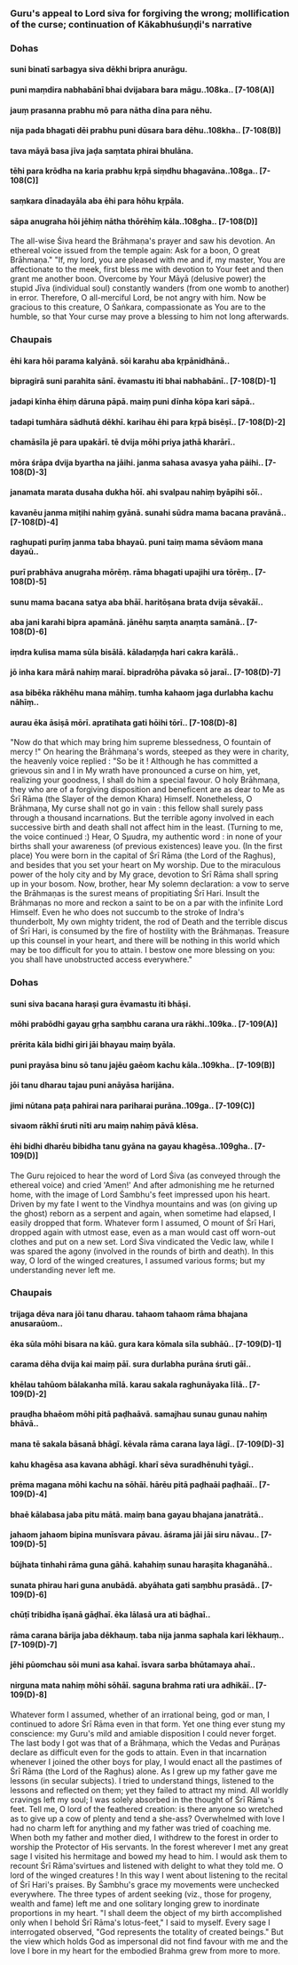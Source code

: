 ### Guru's appeal to Lord siva for forgiving the wrong; mollification of the curse; continuation of Kākabhuśuṇḍi's narrative

### Dohas

#### suni binatī sarbagya siva dēkhi bripra anurāgu.
#### puni maṃdira nabhabānī bhai dvijabara bara māgu..108ka.. [7-108(A)]
#### jauṃ prasanna prabhu mō para nātha dīna para nēhu.
#### nija pada bhagati dēi prabhu puni dūsara bara dēhu..108kha.. [7-108(B)]
#### tava māyā basa jīva jaḍa saṃtata phirai bhulāna.
#### tēhi para krōdha na karia prabhu kṛpā siṃdhu bhagavāna..108ga.. [7-108(C)]
#### saṃkara dīnadayāla aba ēhi para hōhu kṛpāla.
#### sāpa anugraha hōi jēhiṃ nātha thōrēhīṃ kāla..108gha.. [7-108(D)]

The all-wise Śiva heard the Brāhmaṇa's prayer and saw his devotion. An ethereal voice issued from the temple again: Ask for a boon, O great Brāhmaṇa." "If, my lord, you are pleased with me and if, my master, You are affectionate to the meek, first bless me with devotion to Your feet and then grant me another boon. Overcome by Your Māyā (delusive power) the stupid Jīva (individual soul) constantly wanders (from one womb to another) in error. Therefore, O all-merciful Lord, be not angry with him. Now be gracious to this creature, O Śaṅkara, compassionate as You are to the humble, so that Your curse may prove a blessing to him not long afterwards.

### Chaupais

#### ēhi kara hōi parama kalyānā. sōi karahu aba kṛpānidhānā..
#### bipragirā suni parahita sānī. ēvamastu iti bhai nabhabānī.. [7-108(D)-1]
#### jadapi kīnha ēhiṃ dāruna pāpā. maiṃ puni dīnha kōpa kari sāpā..
#### tadapi tumhāra sādhutā dēkhī. karihau ēhi para kṛpā bisēṣī.. [7-108(D)-2]
#### chamāsīla jē para upakārī. tē dvija mōhi priya jathā kharārī..
#### mōra śrāpa dvija byartha na jāihi. janma sahasa avasya yaha pāihi.. [7-108(D)-3]
#### janamata marata dusaha dukha hōī. ahi svalpau nahiṃ byāpihi sōī..
#### kavanēu janma miṭihi nahiṃ gyānā. sunahi sūdra mama bacana pravānā.. [7-108(D)-4]
#### raghupati purīṃ janma taba bhayaū. puni taiṃ mama sēvāom mana dayaū..
#### purī prabhāva anugraha mōrēṃ. rāma bhagati upajihi ura tōrēṃ.. [7-108(D)-5]
#### sunu mama bacana satya aba bhāī. haritōṣana brata dvija sēvakāī..
#### aba jani karahi bipra apamānā. jānēhu saṃta anaṃta samānā.. [7-108(D)-6]
#### iṃdra kulisa mama sūla bisālā. kāladaṃḍa hari cakra karālā..
#### jō inha kara mārā nahiṃ maraī. bipradrōha pāvaka sō jaraī.. [7-108(D)-7]
#### asa bibēka rākhēhu mana māhīṃ. tumha kahaom jaga durlabha kachu nāhīṃ..
#### aurau ēka āsiṣā mōrī. apratihata gati hōihi tōrī.. [7-108(D)-8]

"Now do that which may bring him supreme blessedness, O fountain of mercy !" On hearing the Brāhmaṇa's words, steeped as they were in charity, the heavenly voice replied : "So be it ! Although he has committed a grievous sin and I in My wrath have pronounced a curse on him, yet, realizing your goodness, I shall do him a special favour. O holy Brāhmaṇa, they who are of a forgiving disposition and beneficent are as dear to Me as Śrī Rāma (the Slayer of the demon Khara) Himself. Nonetheless, O Brāhmaṇa, My curse shall not go in vain : this fellow shall surely pass through a thousand incarnations. But the terrible agony involved in each successive birth and death shall not affect him in the least. (Turning to me, the voice continued :) Hear, O Sμudra, my authentic word : in none of your births shall your awareness (of previous existences) leave you. (In the first place) You were born in the capital of Śrī Rāma (the Lord of the Raghus), and besides that you set your heart on My worship. Due to the miraculous power of the holy city and by My grace, devotion to Śrī Rāma shall spring up in your bosom. Now, brother, hear My solemn declaration: a vow to serve the Brāhmaṇas is the surest means of propitiating Śrī Hari. Insult the Brāhmaṇas no more and reckon a saint to be on a par with the infinite Lord Himself. Even he who does not succumb to the stroke of Indra's thunderbolt, My own mighty trident, the rod of Death and the terrible discus of Śrī Hari, is consumed by the fire of hostility with the Brāhmaṇas. Treasure up this counsel in your heart, and there will be nothing in this world which may be too difficult for you to attain. I bestow one more blessing on you: you shall have unobstructed access everywhere."

### Dohas

#### suni siva bacana haraṣi gura ēvamastu iti bhāṣi.
#### mōhi prabōdhi gayau gṛha saṃbhu carana ura rākhi..109ka.. [7-109(A)]
#### prērita kāla bidhi giri jāi bhayau maiṃ byāla.
#### puni prayāsa binu sō tanu jajēu gaēom kachu kāla..109kha.. [7-109(B)]
#### jōi tanu dharau tajau puni anāyāsa harijāna.
#### jimi nūtana paṭa pahirai nara pariharai purāna..109ga.. [7-109(C)]
#### sivaom rākhī śruti nīti aru maiṃ nahiṃ pāvā klēsa.
#### ēhi bidhi dharēu bibidha tanu gyāna na gayau khagēsa..109gha.. [7-109(D)]

The Guru rejoiced to hear the word of Lord Śiva (as conveyed through the ethereal voice) and cried 'Amen!' And after admonishing me he returned home, with the image of Lord Śambhu's feet impressed upon his heart. Driven by my fate I went to the Vindhya mountains and was (on giving up the ghost) reborn as a serpent and again, when sometime had elapsed, I easily dropped that form. Whatever form I assumed, O mount of Śrī Hari, dropped again with utmost ease, even as a man would cast off worn-out clothes and put on a new set. Lord Śiva vindicated the Vedic law, while I was spared the agony (involved in the rounds of birth and death). In this way, O lord of the winged creatures, I assumed various forms; but my understanding never left me.

### Chaupais

#### trijaga dēva nara jōi tanu dharau. tahaom tahaom rāma bhajana anusaraūom..
#### ēka sūla mōhi bisara na kāū. gura kara kōmala sīla subhāū.. [7-109(D)-1]
#### carama dēha dvija kai maiṃ pāī. sura durlabha purāna śruti gāī..
#### khēlau tahūom bālakanha mīlā. karau sakala raghunāyaka līlā.. [7-109(D)-2]
#### prauḍha bhaēom mōhi pitā paḍhaāvā. samajhau sunau gunau nahiṃ bhāvā..
#### mana tē sakala bāsanā bhāgī. kēvala rāma carana laya lāgī.. [7-109(D)-3]
#### kahu khagēsa asa kavana abhāgī. kharī sēva suradhēnuhi tyāgī..
#### prēma magana mōhi kachu na sōhāī. hārēu pitā paḍhaāi paḍhaāī.. [7-109(D)-4]
#### bhaē kālabasa jaba pitu mātā. maiṃ bana gayau bhajana janatrātā..
#### jahaom jahaom bipina munīsvara pāvau. āśrama jāi jāi siru nāvau.. [7-109(D)-5]
#### būjhata tinhahi rāma guna gāhā. kahahiṃ sunau haraṣita khaganāhā..
#### sunata phirau hari guna anubādā. abyāhata gati saṃbhu prasādā.. [7-109(D)-6]
#### chūṭī tribidha īṣanā gāḍhaī. ēka lālasā ura ati bāḍhaī..
#### rāma carana bārija jaba dēkhauṃ. taba nija janma saphala kari lēkhauṃ.. [7-109(D)-7]
#### jēhi pūomchau sōi muni asa kahaī. īsvara sarba bhūtamaya ahaī..
#### nirguna mata nahiṃ mōhi sōhāī. saguna brahma rati ura adhikāī.. [7-109(D)-8]

Whatever form I assumed, whether of an irrational being, god or man, I continued to adore Śrī Rāma even in that form. Yet one thing ever stung my conscience: my Guru's mild and amiable disposition I could never forget. The last body I got was that of a Brāhmaṇa, which the Vedas and Purāṇas declare as difficult even for the gods to attain. Even in that incarnation whenever I joined the other boys for play, I would enact all the pastimes of Śrī Rāma (the Lord of the Raghus) alone. As I grew up my father gave me lessons (in secular subjects). I tried to understand things, listened to the lessons and reflected on them; yet they failed to attract my mind. All worldly cravings left my soul; I was solely absorbed in the thought of Śrī Rāma's feet. Tell me, O lord of the feathered creation: is there anyone so wretched as to give up a cow of plenty and tend a she-ass? Overwhelmed with love I had no charm left for anything and my father was tried of coaching me. When both my father and mother died, I withdrew to the forest in order to worship the Protector of His servants. In the forest wherever I met any great sage I visited his hermitage and bowed my head to him. I would ask them to recount Śrī Rāma'svirtues and listened with delight to what they told me. O lord of the winged creatures ! In this way I went about listening to the recital of Śrī Hari's praises. By Śambhu's grace my movements were unchecked everywhere. The three types of ardent seeking (viz., those for progeny, wealth and fame) left me and one solitary longing grew to inordinate proportions in my heart. "I shall deem the object of my birth accomplished only when I behold Śrī Rāma's lotus-feet," I said to myself. Every sage I interrogated observed, "God represents the totality of created beings." But the view which holds God as impersonal did not find favour with me and the love I bore in my heart for the embodied Brahma grew from more to more.